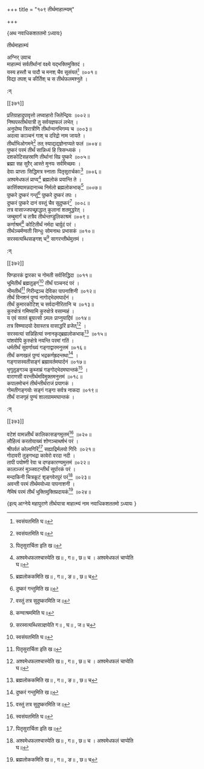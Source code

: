 +++
title = "१०९ तीर्थमाहात्म्यम्"

+++

\{अथ नवाधिकशततमो ऽध्यायः\}

तीर्थमाहात्म्यं  
    
अग्निर् उवाच  
माहात्म्यं सर्वतीर्थानां वक्ष्ये यद्भक्तिमुक्तिदं   ।  
यस्य हस्तौ च पादौ च मनश् चैव सुसंयतं[^१] ॥००१॥  
विद्या तपश् च कीर्तिश् च स तीर्थफलमश्नुते ।  
    
:न्  
    
[^१]: स्वसंयतमिति घ॥  

[[३७१]]
    
प्रतिग्राहादुपावृत्तो लघ्वाहारो जितेन्द्रियः ॥००२॥  
निष्पपस्तीर्थयात्री तु सर्वयज्ञफलं लभेत् ।  
अनुपोष्य त्रिरात्रीणि तीर्थान्यनभिगम्य च ॥००३॥  
अदत्वा काञ्चनं गाश् च दरिद्रो नाम जायते ।  
तीर्थाभिओगमने[^१] तत् स्याद्यद्यज्ञेनाप्यते फलं ॥००४॥  
पुष्करं परमं तीर्थं सान्निध्यं हि त्रिसन्ध्यकं   ।  
दशकोटिसहस्राणि तीर्थानां विप्र पुष्करे ॥००५॥  
ब्रह्मा सह सुरैर् आस्ते मुनयः सर्वमिच्छवः ।  
देवाः प्राप्ताः सिद्धिमत्र स्नाताः पितृसुरार्चकाः[^२]   ॥००६॥  
अश्वमेधफलं प्राप्य[^३] ब्रह्मलोकं प्रयान्ति ते ।  
कार्त्तिक्यामन्नदानाच्च निर्मलो ब्रह्मलोकभाक्[^४] ॥००७॥  
पुष्करे दुष्करं गन्तुं[^५] पुष्करे दुष्करं तपः   ।  
दुष्करं पुष्करे दानं वस्तुं चैव सुदुष्करं[^६]   ॥००८॥  
तत्र वासाज्जपच्छ्राद्धात् कुलानां शतमुद्धरेत् ।  
जम्बुमार्गं च तत्रैव तीर्थन्तण्डुलिकाश्रमं   ॥००९॥  
कर्णाश्रमं[^७] कोटितीर्थं नर्मदा चार्वुदं परं   ।  
तीर्थञ्चर्मण्वती सिन्धुः सोमनाथः प्रभासकं   ॥०१०॥  
सरस्वत्यब्धिसङ्गश् च[^८] सागरन्तीर्थमुत्तमं ।  
    
:न्  
    
[^१]: तीर्थादिगमने इति घ॥  
    
[^२]: पितृसुरार्चिता इति ख॥  
    
[^३]: अश्वमेधफलश्चास्येति ख॥ , ग॥ , छ॥ च । अश्वमेधफलं चाप्येति  
घ॥  
    
[^४]: ब्रह्मलोककमिति ख॥ , ग॥ , ङ॥ , छ॥ च  
    
[^५]: दुष्करं गन्तुमिति ख॥  
    
[^६]: वस्तुं तत्र सुदुष्करमिति ज॥  
    
[^७]: कण्वाश्रममिति घ॥  
    
[^८]: सरस्वत्यब्धिसञ्ज्ञयेति ग॥ , घ॥ , ज॥ च  

[[३७२]]
    
पिण्डारकं द्वारका च गोमती सर्वसिद्धिदा ॥०११॥  
भूमितीर्थं ब्रह्मतुङ्गं[^१] तीर्थं पञ्चनदं परं   ।  
भीमतीर्थं[^२] गिरीन्द्रञ्च देविका पापनाशिनी   ॥०१२॥  
तीर्थं विनशनं पुण्यं नागोद्भेदमघार्दनं   ।  
तीर्थं कुमारकोटिश् च सर्वदानीरितानि च ॥०१३॥  
कुरुक्षेत्रं गमिष्यामि कुरुक्षेत्रे वसाम्यहं ।  
य एवं सततं ब्रूयात्सो ऽमलः प्राप्नुयाद्दिवं   ॥०१४॥  
तत्र विष्ण्वादयो देवास्तत्र वासाद्धरिं व्रजेत्[^३] ।  
सरस्वत्यां सन्निहित्यां स्नानकृद्ब्रह्मलोकभाक्[^४]   ॥०१५॥  
पांशवोपि कुरुक्षेत्रे नयन्ति परमां गतिं ।  
धर्मतीर्थं सुवर्णाख्यं गङ्गाद्वारमनुत्तमं   ॥०१६॥  
तीर्थं कणखलं पुण्यं भद्रकर्णह्रदन्तथा[^५]   ।  
गङ्गासस्वतीसङ्गं ब्रह्मावर्तमघार्दनं ॥०१७॥  
भृगुतुङ्गञ्च कुब्जाम्रं गङ्गोद्भेदमघान्तकं[^६]   ।  
वाराणसी वरन्तीर्थमविमुक्तमनुत्तमं ॥०१८॥  
कपालमोचनं तीर्थन्तीर्थराजं प्रयागकं ।  
गोमतीगङ्गयोः सङ्गं गङ्गा सर्वत्र नाकदा   ॥०१९॥  
तीर्थं राजगृहं पुण्यं शालग्राममघान्तकं   ।  
    
:न्  
    
[^१]: ऋषितीर्थं ब्रह्मतुङ्गमिति घ॥ । भूमितीर्थं  
ब्रह्मसञ्ज्ञमिति छ॥  
    
[^२]: भीमातीर्थमिति घ॥  
    
[^३]: वामाद्दिवं ब्रजेदिति ज॥  
    
[^४]: ब्रह्मलोकग इति ख॥ , ग॥ , घ॥ , ङ॥ , छ॥ , ज॥ च  
    
[^५]: तत्र कर्णह्रदं तथेति ख॥ । भद्रकं तु ह्रदं तथेति ग॥ , ङ॥  
च  
    
[^६]: गङ्गोद्भेदमवन्तिकमिति ज॥  

[[३७३]]
    
वटेशं वामन्न्तीर्थं कालिकासङ्गमुत्तमं[^१]   ॥०२०॥  
लौहित्यं करतोयाख्यं शोणञ्चाथर्षभं परं   ।  
श्रीपर्वतं कोल्वगिरिं[^२] सह्याद्रिर्मलयो गिरिः ॥०२१॥  
गोदावरी तुङ्गभद्रा कावेरो वरदा नदी ।  
तापी पयोष्णी रेवा च दण्डकारण्यमुत्तमं   ॥०२२॥  
कालञ्जरं मुञ्जवटन्तीर्थं सूर्पारकं परं   ।  
मन्दाकिनी चित्रकूटं शृङ्गवेरपुरं परं[^३]   ॥०२३॥  
अवन्ती परमं तीर्थमयोध्या पापनाशनी ।  
नैमिषं परमं तीर्थं भुक्तिमुक्तिप्रदायकं[^४]   ॥०२४॥

\{इत्य् आग्नेये महापुराणे तीर्थयात्रा माहात्म्यं नाम नवाधिकशततमो ऽध्यायः  }
    